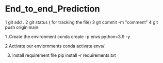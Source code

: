# End_to_end_Prediction


1 git add .
2 git status ( for tracking the file)
3 git commit -m "comment"
4 git push origin main 


1 .Create the environment
 conda create -p envs python=3.9 -y

2 Activate our enviornments
conda activate envs/

3. Install requirement file 
pip install -r requirements.txt